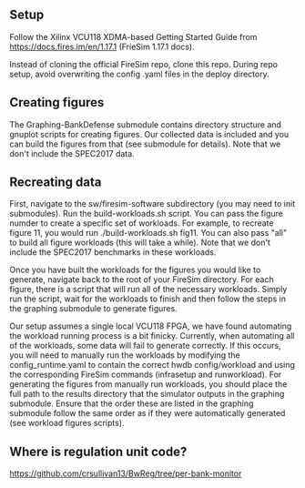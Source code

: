 ## Setup
Follow the Xilinx VCU118 XDMA-based Getting Started Guide from https://docs.fires.im/en/1.17.1 (FrieSim 1.17.1 docs).

Instead of cloning the official FireSim repo, clone this repo. During repo setup, avoid overwriting the config .yaml files in the deploy directory.

## Creating figures
The Graphing-BankDefense submodule contains directory structure and gnuplot scripts for creating figures. Our collected data is included and you can build the figures from that (see submodule for details). Note that we don't include the SPEC2017 data.

## Recreating data
First, navigate to the sw/firesim-software subdirectory (you may need to init submodules). Run the build-workloads.sh script. You can pass the figure numder to create a specific set of workloads. For example, to recreate figure 11, you would run ./build-workloads.sh fig11. You can also pass "all" to build all figure workloads (this will take a while). Note that we don't include the SPEC2017 benchmarks in these workloads.

Once you have built the workloads for the figures you would like to generate, navigate back to the root of your FireSim directory. For each figure, there is a script that will run all of the necessary workloads. Simply run the script, wait for the workloads to finish and then follow the steps in the graphing submodule to generate figures.

Our setup assumes a single local VCU118 FPGA, we have found automating the workload running process is a bit finicky. Currently, when automating all of the workloads, some data will fail to generate correctly. If this occurs, you will need to manually run the workloads by modifying the config_runtime.yaml to contain the correct hwdb config/workload and using the corresponding FireSim commands (infrasetup and runworkload). For generating the figures from manually run workloads, you should place the full path to the results directory that the simulator outputs in the graphing submodule. Ensure that the order these are listed in the graphing submodule follow the same order as if they were automatically generated (see workload figures scripts).

## Where is regulation unit code?
https://github.com/crsullivan13/BwReg/tree/per-bank-monitor
